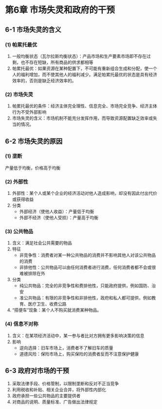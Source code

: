 # 第6章 市场失灵和政府的干预

## 6-1 市场失灵的含义

### (1) 帕累托最优

1. 一般均衡状态（瓦尔拉斯均衡状态）：产品市场和生产要素市场即不存在过剩，也不存在短缺，所有商品的供求都相等
2. &#x20;帕累托最优：如果资源在某种配置下，不可能有重新组合生成和分配，使一个人的福利增加，而不使其他人的福利减少。满足帕累托最优的状态是具有经济效率的，否则是缺乏经济效率的。

### (2) 市场失灵

1. 帕累托最优的条件：经济主体完全理性、信息完全、市场完全竞争、经济主体行为不受外部影响
2. 市场失灵的含义：市场机制不能充分发挥作用，而导致资源配置缺乏效率或失当的情况。&#x20;

## 6-2 市场失灵的原因

### (1) 垄断

产量低于均衡，价格高于均衡

### (2) 外部性

1. 外部性：某个人或某个企业的经济活动对他人造成影响，却没有因此付出代价或获得收益
2. 分类
   * 外部经济（使他人收益）：产量低于均衡
   * 外部不经济（使他人受损）：产量高于均衡

### (3) 公共物品

1. 含义：满足社会公共需要的物品
2. 特征
   * 非竞争性：消费者对某一种公共物品的消费并不影响其他人对该公共物品的消费
   * 非排他性：公共物品可以由任何消费者进行消费，任何消费者都不会或很难被排除在外
3. 分类
   * 纯公共物品：完全的非竞争性和费排他性，只能政府提供，例如国防、治安
   * 准公共物品：有限的非竞争性和非排他性，政府和私人都可提供，例如教育、医疗卫生、收费公路
4. “搭便车”现象：某个人不购买就消费某种物品。

### (4) 信息不对称

1. 含义：在某项经济活动中，某一参与者比对方拥有更多影响决策的信息
2. 影响
   * 逆向选择：旧车市场上，消费者不了解旧车的质量
   * 道德风险：保险市场上，购买保险的消费者反而不注意保护健康

## 6-3 政府对市场的干预

1. 采取法律手段、价格管制，以限制垄断和反对不正当竞争
2. 利用税收和补贴、相关企业合并，将外部性内部化
3. 政府承担一些公共物品的主要提供者
4. 对商品的说明、质量标准、广告做出法律规定

